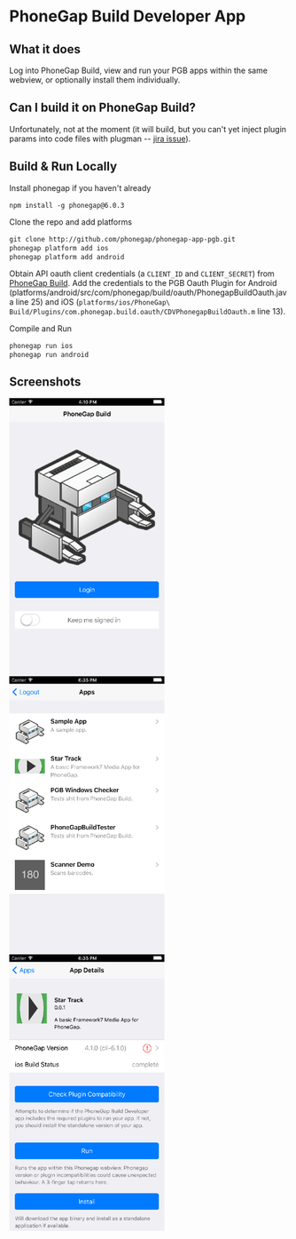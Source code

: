 # PhoneGap Build Developer App


## What it does

Log into PhoneGap Build, view and run your PGB apps within the same webview, or optionally install them individually.

## Can I build it on PhoneGap Build?

Unfortunately, not at the moment (it will build, but you can't yet inject plugin params into code files with plugman -- [jira issue](https://issues.apache.org/jira/browse/CB-11859)).

## Build & Run Locally

Install phonegap if you haven't already

    npm install -g phonegap@6.0.3

Clone the repo and add platforms

    git clone http://github.com/phonegap/phonegap-app-pgb.git
    phonegap platform add ios
    phonegap platform add android

Obtain API oauth client credentials (a `CLIENT_ID` and `CLIENT_SECRET`) from [PhoneGap Build](https://build.phonegap.com/people/edit). Add the credentials to the PGB Oauth Plugin for Android (platforms/android/src/com/phonegap/build/oauth/PhonegapBuildOauth.java line 25) and iOS (`platforms/ios/PhoneGap\ Build/Plugins/com.phonegap.build.oauth/CDVPhonegapBuildOauth.m` line 13).

Compile and Run

    phonegap run ios
    phonegap run android

## Screenshots

<img src="screenshots/login.png" width=280 />
<img src="screenshots/apps.png" width=280 />
<img src="screenshots/detail.png" width=280 />
    
